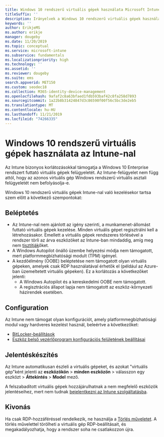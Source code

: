 ```yaml
---
title: Windows 10 rendszerű virtuális gépek használata Microsoft Intune
titleSuffix: ''
description: Irányelvek a Windows 10 rendszerű virtuális gépek használatáról Microsoft Intune
keywords: ''
author: ErikjeMS
ms.author: erikje
manager: dougeby
ms.date: 11/20/2019
ms.topic: conceptual
ms.service: microsoft-intune
ms.subservice: fundamentals
ms.localizationpriority: high
ms.technology: ''
ms.assetid: ''
ms.reviewer: dougeby
ms.suite: ems
search.appverid: MET150
ms.custom: seodec18
ms.collection: M365-identity-device-management
ms.openlocfilehash: 9afaf2c8a63bfaed1fdb593baf42c8fa258d7893
ms.sourcegitcommit: 1a22b8b31424847d3c86590f00f56c5bc3de2eb5
ms.translationtype: MT
ms.contentlocale: hu-HU
ms.lasthandoff: 11/21/2019
ms.locfileid: "74266335"
---
```

# <a name="using-windows-10-virtual-machines-with-intune"></a>Windows 10 rendszerű virtuális gépek használata az Intune-nal

Az Intune bizonyos korlátozásokkal támogatja a Windows 10 Enterprise rendszert futtató virtuális gépek felügyeletét. Az Intune-felügyelet nem függ attól, hogy az azonos virtuális gép Windows rendszerű virtuális asztali felügyeletét nem befolyásolja-e.

Windows 10 rendszerű virtuális gépek Intune-nal való kezelésekor tartsa szem előtt a következő szempontokat:

## <a name="enrollment"></a>Beléptetés
- Az Intune-nal nem ajánlott az igény szerinti, a munkamenet-állomást futtató virtuális gépek kezelése. Minden virtuális gépet regisztrálni kell a létrehozásakor. Emellett a virtuális gépek rendszeres törlésével a rendszer törli az árva eszközöket az Intune-ban mindaddig, amíg meg nem [tisztítják](../remote-actions/devices-wipe.md#automatically-delete-devices-with-cleanup-rules)őket. 
- A Windows Autopilot önálló üzembe helyezési módja nem támogatott, mert platformmegbízhatósági modult (TPM) igényel. 
- A kezdőélmény (OOBE) beléptetése nem támogatott olyan virtuális gépeken, amelyek csak RDP használatával érhetők el (például az Azure-ban üzemeltetett virtuális gépeken). Ez a korlátozás a következőket jelenti:
    - A Windows Autopilot és a kereskedelmi OOBE nem támogatott.
    - A regisztrációs állapot lapja nem támogatott az eszköz-környezeti házirendek esetében.

## <a name="configuration"></a>Configuration
Az Intune nem támogat olyan konfigurációt, amely platformmegbízhatósági modul vagy hardveres kezelést használ, beleértve a következőket:
- [BitLocker-beállítások](../configuration/device-profiles.md#endpoint-protection)
- [Eszköz belső vezérlőprogram konfigurációs felületének beállításai](../configuration/device-profiles.md#device-firmware-configuration-interface)

## <a name="reporting"></a>Jelentéskészítés
Az Intune automatikusan észleli a virtuális gépeket, és azokat "virtuális gép"ként jelenti az **eszközökön** > **minden eszközön** > válasszon egy eszközt > **Áttekintés** > **Model** mező. 

A felszabadított virtuális gépek hozzájárulhatnak a nem megfelelő eszközök jelentéseihez, mert nem tudnak [bejelentkezni az Intune szolgáltatásba](../configuration/device-profile-troubleshoot.md#how-long-does-it-take-for-devices-to-get-a-policy-profile-or-app-after-they-are-assigned).

## <a name="retirement"></a>Kivonás
Ha csak RDP-hozzáféréssel rendelkezik, ne használja a [Törlés műveletet](../remote-actions/devices-wipe.md#wipe). A törlés művelettel törölheti a virtuális gép RDP-beállításait, és megakadályozhatja, hogy a rendszer soha ne csatlakozzon újra.


